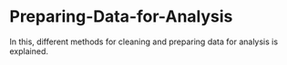 # Preparing-Data-for-Analysis
In this, different methods for cleaning and preparing data for analysis is explained.
